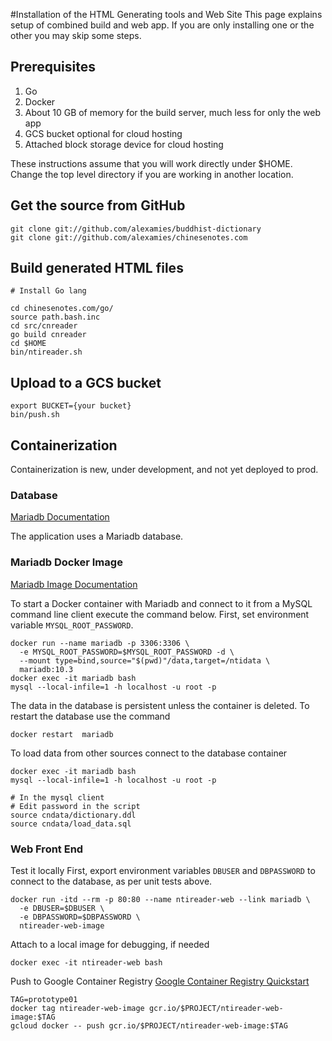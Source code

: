 #Installation of the HTML Generating tools and Web Site
This page explains setup of combined build and web app. If you are only
installing one or the other you may skip some steps.

## Prerequisites
1. Go
2. Docker
3. About 10 GB of memory for the build server, much less for only the web app
4. GCS bucket optional for cloud hosting
5. Attached block storage device for cloud hosting

These instructions assume that you will work directly under $HOME. Change
the top level directory if you are working in another location.

## Get the source from GitHub
```
git clone git://github.com/alexamies/buddhist-dictionary
git clone git://github.com/alexamies/chinesenotes.com

```

## Build generated HTML files
```
# Install Go lang

cd chinesenotes.com/go/
source path.bash.inc
cd src/cnreader
go build cnreader
cd $HOME
bin/ntireader.sh
```

## Upload to a GCS bucket
```
export BUCKET={your bucket}
bin/push.sh
```

## Containerization
Containerization is new, under development, and not yet deployed to prod.


### Database
[Mariadb Documentation](https://mariadb.org/)

The application uses a Mariadb database. 

### Mariadb Docker Image
[Mariadb Image Documentation](https://hub.docker.com/r/library/mariadb/)

To start a Docker container with Mariadb and connect to it from a MySQL command
line client execute the command below. First, set environment variable 
`MYSQL_ROOT_PASSWORD`.

```
docker run --name mariadb -p 3306:3306 \
  -e MYSQL_ROOT_PASSWORD=$MYSQL_ROOT_PASSWORD -d \
  --mount type=bind,source="$(pwd)"/data,target=/ntidata \
  mariadb:10.3
docker exec -it mariadb bash
mysql --local-infile=1 -h localhost -u root -p
```

The data in the database is persistent unless the container is deleted. To
restart the database use the command

```
docker restart  mariadb
```

To load data from other sources connect to the database container

```
docker exec -it mariadb bash
mysql --local-infile=1 -h localhost -u root -p

# In the mysql client
# Edit password in the script
source cndata/dictionary.ddl
source cndata/load_data.sql
```

### Web Front End

Test it locally
First, export environment variables `DBUSER` and `DBPASSWORD` to connect to the 
database, as per unit tests above.

```
docker run -itd --rm -p 80:80 --name ntireader-web --link mariadb \
  -e DBUSER=$DBUSER \
  -e DBPASSWORD=$DBPASSWORD \
  ntireader-web-image
```

Attach to a local image for debugging, if needed
```
docker exec -it ntireader-web bash
```

Push to Google Container Registry
[Google Container Registry Quickstart](https://cloud.google.com/container-registry/docs/quickstart)

```
TAG=prototype01
docker tag ntireader-web-image gcr.io/$PROJECT/ntireader-web-image:$TAG
gcloud docker -- push gcr.io/$PROJECT/ntireader-web-image:$TAG

```
